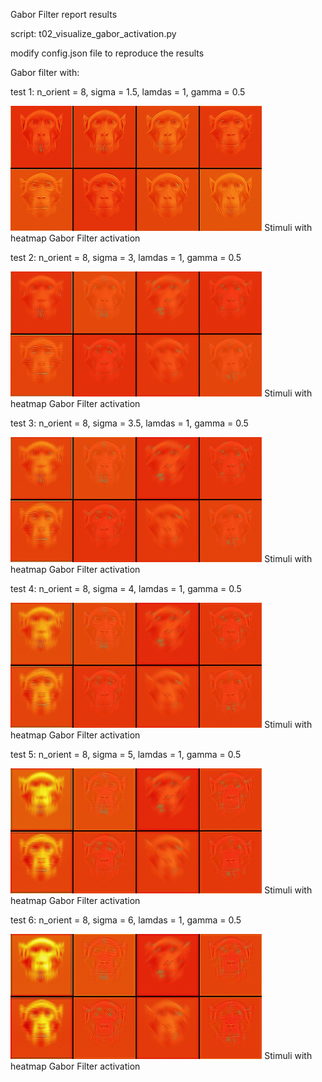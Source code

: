 Gabor Filter report results

script: t02_visualize_gabor_activation.py

modify config.json file to reproduce the results

Gabor filter with:

test 1: n_orient = 8, sigma = 1.5, lamdas = 1, gamma = 0.5

<img src='../../img/gabor_filter_sig1.5.jpeg' height="200">
Stimuli with heatmap Gabor Filter activation

test 2: n_orient = 8, sigma = 3, lamdas = 1, gamma = 0.5

<img src='../../img/gabor_filter_sig3.jpeg' height="200">
Stimuli with heatmap Gabor Filter activation

test 3: n_orient = 8, sigma = 3.5, lamdas = 1, gamma = 0.5

<img src='../../img/gabor_filter_sig3.5.jpeg' height="200">
Stimuli with heatmap Gabor Filter activation

test 4: n_orient = 8, sigma = 4, lamdas = 1, gamma = 0.5

<img src='../../img/gabor_filter_sig4.jpeg' height="200">
Stimuli with heatmap Gabor Filter activation

test 5: n_orient = 8, sigma = 5, lamdas = 1, gamma = 0.5

<img src='../../img/gabor_filter_sig5.jpeg' height="200">
Stimuli with heatmap Gabor Filter activation

test 6: n_orient = 8, sigma = 6, lamdas = 1, gamma = 0.5

<img src='../../img/gabor_filter_sig6.jpeg' height="200">
Stimuli with heatmap Gabor Filter activation
